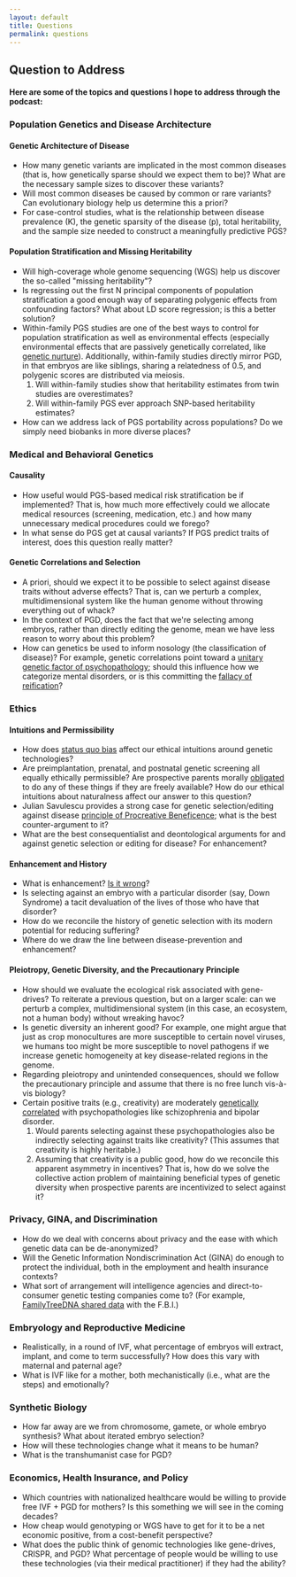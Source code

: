 ```yaml
---
layout: default
title: Questions
permalink: questions
---
```

## Question to Address
#### Here are some of the topics and questions I hope to address through the podcast:


### <a name="population_genetics"></a> Population Genetics and Disease Architecture

#### Genetic Architecture of Disease
* How many genetic variants are implicated in the most common diseases (that is, how genetically sparse should we expect them to be)? What are the necessary sample sizes to discover these variants?
* Will most common diseases be caused by common or rare variants? Can evolutionary biology help us determine this a priori?
* For case-control studies, what is the relationship between disease prevalence (K), the genetic sparsity of the disease (p), total heritability, and the sample size needed to construct a meaningfully predictive PGS?

#### Population Stratification and Missing Heritability
* Will high-coverage whole genome sequencing (WGS) help us discover the so-called "missing heritability"? 
* Is regressing out the first N principal components of population stratification a good enough way of separating polygenic effects from confounding factors? What about LD score regression; is this a better solution?
* Within-family PGS studies are one of the best ways to control for population stratification as well as environmental effects (especially environmental effects that are passively genetically correlated, like [genetic nurture](https://www.genome.gov/Multimedia/Slides/MissingHeritability2018/25_kong_iImpact_indirect_genetic_effects.pdf)). Additionally, within-family studies directly mirror PGD, in that embryos are like siblings, sharing a relatedness of 0.5, and polygenic scores are distributed via meiosis.
    1. Will within-family studies show that heritability estimates from twin studies are overestimates?
    2. Will within-family PGS ever approach SNP-based heritability estimates? 
* How can we address lack of PGS portability across populations? Do we simply need biobanks in more diverse places? 


### <a name="medical_genetics"></a>Medical and Behavioral Genetics

#### Causality
* How useful would PGS-based medical risk stratification be if implemented? That is, how much more effectively could we allocate medical resources (screening, medication, etc.) and how many unnecessary medical procedures could we forego? 
* In what sense do PGS get at causal variants? If PGS predict traits of interest, does this question really matter?

#### Genetic Correlations and Selection
* A priori, should we expect it to be possible to select against disease traits without adverse effects? That is, can we perturb a complex, multidimensional system like the human genome without throwing everything out of whack?
* In the context of PGD, does the fact that we're selecting among embryos, rather than directly editing the genome, mean we have less reason to worry about this problem?
* How can genetics be used to inform nosology (the classification of disease)? For example, genetic correlations point toward a [unitary genetic factor of psychopathology](https://www.nature.com/articles/s41398-018-0217-4.pdf); should this influence how we categorize mental disorders, or is this committing the [fallacy of reification](https://en.wikipedia.org/wiki/Reification_(fallacy))?


### <a name="ethics"></a>Ethics
#### Intuitions and Permissibility
* How does [status quo bias](https://nickbostrom.com/ethics/statusquo.pdf) affect our ethical intuitions around genetic technologies? 
* Are preimplantation, prenatal, and postnatal genetic screening all equally ethically permissible? Are prospective parents morally [obligated](https://jme.bmj.com/content/41/2/175) to do any of these things if they are freely available? How do our ethical intuitions about naturalness affect our answer to this question?
* Julian Savulescu provides a strong case for genetic selection/editing against disease [principle of Procreative Beneficence](https://www.ncbi.nlm.nih.gov/pubmed/12058767); what is the best counter-argument to it?
* What are the best consequentialist and deontological arguments for and against genetic selection or editing for disease? For enhancement?

#### Enhancement and History
* What is enhancement? [Is it wrong](https://www.theatlantic.com/magazine/archive/2004/04/the-case-against-perfection/302927/)? 
* Is selecting against an embryo with a particular disorder (say, Down Syndrome) a tacit devaluation of the lives of those who have that disorder?
* How do we reconcile the history of genetic selection with its modern potential for reducing suffering?
* Where do we draw the line between disease-prevention and enhancement?


#### Pleiotropy, Genetic Diversity, and the Precautionary Principle
* How should we evaluate the ecological risk associated with gene-drives? To reiterate a previous question, but on a larger scale: can we perturb a complex, multidimensional system (in this case, an ecosystem, not a human body) without wreaking havoc? 
* Is genetic diversity an inherent good? For example, one might argue that just as crop monocultures are more susceptible to certain novel viruses, we humans too might be more susceptible to novel pathogens if we increase genetic homogeneity at key disease-related regions in the genome.
* Regarding pleiotropy and unintended consequences, should we follow the precautionary principle and assume that there is no free lunch vis-à-vis biology?
* Certain positive traits (e.g., creativity) are moderately [genetically correlated](https://www.ncbi.nlm.nih.gov/pmc/articles/PMC4590283/) with psychopathologies like schizophrenia and bipolar disorder. 
    1. Would parents selecting against these psychopathologies also be indirectly selecting against traits like creativity? (This assumes that creativity is highly heritable.)
    2. Assuming that creativity is a public good, how do we reconcile this apparent asymmetry in incentives? That is, how do we solve the collective action problem of maintaining beneficial types of genetic diversity when prospective parents are incentivized to select against it?

### <a name="privacy"></a>Privacy, GINA, and Discrimination
* How do we deal with concerns about privacy and the ease with which genetic data can be de-anonymized? 
* Will the Genetic Information Nondiscrimination Act (GINA) do enough to protect the individual, both in the employment and health insurance contexts?
* What sort of arrangement will intelligence agencies and direct-to-consumer genetic testing companies come to? (For example, [FamilyTreeDNA shared data](https://www.nytimes.com/2019/02/04/business/family-tree-dna-fbi.html) with the F.B.I.)

### <a name="embryology"></a>Embryology and Reproductive Medicine
* Realistically, in a round of IVF, what percentage of embryos will extract, implant, and come to term successfully? How does this vary with maternal and paternal age?
* What is IVF like for a mother, both mechanistically (i.e., what are the steps) and emotionally? 

### <a name="synthetic_bio"></a>Synthetic Biology
* How far away are we from chromosome, gamete, or whole embryo synthesis? What about iterated embryo selection?
* How will these technologies change what it means to be human?
* What is the transhumanist case for PGD?

### <a name="economics"></a>Economics, Health Insurance, and Policy
* Which countries with nationalized healthcare would be willing to provide free IVF + PGD for mothers? Is this something we will see in the coming decades? 
* How cheap would genotyping or WGS have to get for it to be a net economic positive, from a cost-benefit perspective?
* What does the public think of genomic technologies like gene-drives, CRISPR, and PGD? What percentage of people would be willing to use these technologies (via their medical practitioner) if they had the ability?


		
